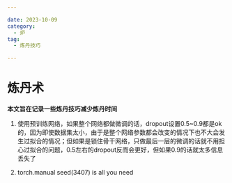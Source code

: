 ```yaml
---

date: 2023-10-09
category:
  - 炉
tag:
  - 炼丹技巧

---
```


# 炼丹术
**本文旨在记录一些炼丹技巧减少炼丹时间**
1. 使用预训练网络，如果整个网络都做微调的话，dropout设置0.5~0.9都是ok的，因为即使数据集太小，由于是整个网络参数都会改变的情况下也不大会发生过拟合的情况；但如果是锁住骨干网络，只做最后一层的微调的话就不用担心过拟合的问题，0.5左右的dropout反而会更好，但如果0.9的话就太多信息丢失了

2. torch.manual seed(3407) is all you need